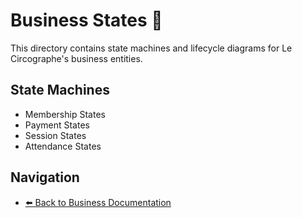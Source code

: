 # Business States 🔄

This directory contains state machines and lifecycle diagrams for Le Circographe's business entities.

## State Machines

- Membership States
- Payment States
- Session States
- Attendance States

## Navigation

- [⬅️ Back to Business Documentation](../../architecture/README.md) 